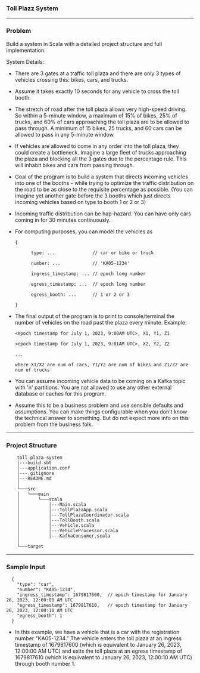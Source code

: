 ### Toll Plazz System   

---

### Problem
Build a system in Scala with a detailed project structure and full implementation.

System Details:
- There are 3 gates at a traffic toll plaza and there are only 3 types of vehicles crossing this: bikes, cars, and trucks.

- Assume it takes exactly 10 seconds for any vehicle to cross the toll booth.

- The stretch of road after the toll plaza allows very high-speed driving. So within a 5-minute window, a maximum of 15% 
  of bikes, 25% of trucks, and 60% of cars approaching the toll plaza are to be allowed to pass through. A minimum of 
  15 bikes, 25 trucks, and 60 cars can be allowed to pass in any 5-minute window.

- If vehicles are allowed to come in any order into the toll plaza, they could create a bottleneck. Imagine a large 
  fleet of trucks approaching the plaza and blocking all the 3 gates due to the percentage rule. This will inhabit bikes 
  and cars from passing through.

- Goal of the program is to build a system that directs incoming vehicles into one of the booths - while trying to 
  optimize the traffic distribution on the road to be as close to the requisite percentage as possible. (You can imagine 
  yet another gate before the 3 booths which just directs incoming vehicles based on type to booth 1 or 2 or 3)

- Incoming traffic distribution can be hap-hazard. You can have only cars coming in for 30 minutes continuously.

- For computing purposes, you can model the vehicles as

      {

            type: ...              // car or bike or truck

            number: ...            // 'KA05-1234'

            ingress_timestamp: ... // epoch long number

            egress_timestamp: ...  // epoch long number

            egress_booth: ...      // 1 or 2 or 3

      }

- The final output of the program is to print to console/terminal the number of vehicles on the road past the plaza 
  every minute. 
  Example:

      <epoch timestamp for July 1, 2023, 9:00AM UTC>, X1, Y1, Z1

      <epoch timestamp for July 1, 2023, 9:01AM UTC>, X2, Y2, Z2

      ...

      where X1/X2 are num of cars, Y1/Y2 are num of bikes and Z1/Z2 are num of trucks

- You can assume incoming vehicle data to be coming on a Kafka topic with 'n' partitions. You are not allowed to use 
  any other external database or caches for this program.

- Assume this to be a business problem and use sensible defaults and assumptions. You can make things configurable when 
  you don't know the technical answer to something. But do not expect more info on this problem from the business folk.

---    

### Project Structure      

        toll-plaza-system
        │---build.sbt
        │---application.conf
        │---.gitignore
        │---README.md
        │
        └───src
        │   └───main
        │       └───scala
        │           │---Main.scala
        │           │---TollPlazaApp.scala
        │           │---TollPlazaCoordinator.scala
        │           │---TollBooth.scala
        │           │---Vehicle.scala
        │           │---VehicleProcessor.scala
        │           │---KafkaConsumer.scala
        │
        └───target 

---    

### Sample Input

      {
        "type": "car",
        "number": "KA05-1234",
        "ingress_timestamp": 1679817600,  // epoch timestamp for January 26, 2023, 12:00:00 AM UTC
        "egress_timestamp": 1679817610,   // epoch timestamp for January 26, 2023, 12:00:10 AM UTC
        "egress_booth": 1
      }

- In this example, we have a vehicle that is a car with the registration number "KA05-1234." The vehicle enters the toll 
  plaza at an ingress timestamp of 1679817600 (which is equivalent to January 26, 2023, 12:00:00 AM UTC) and exits the 
  toll plaza at an egress timestamp of 1679817610 (which is equivalent to January 26, 2023, 12:00:10 AM UTC) through 
  booth number 1.

